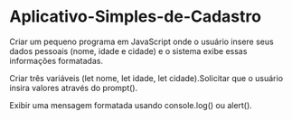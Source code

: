 # Aplicativo-Simples-de-Cadastro
Criar um pequeno programa em JavaScript onde o usuário insere seus dados pessoais (nome, idade e cidade) e o sistema exibe essas informações formatadas.

Criar três variáveis (let nome, let idade, let cidade).Solicitar que o usuário insira valores através do prompt().

Exibir uma mensagem formatada usando console.log() ou alert().

